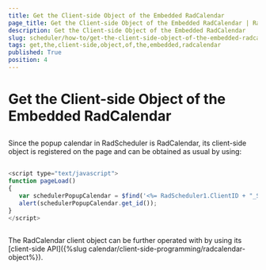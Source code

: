 ```yaml
---
title: Get the Client-side Object of the Embedded RadCalendar
page_title: Get the Client-side Object of the Embedded RadCalendar | RadScheduler for ASP.NET AJAX Documentation
description: Get the Client-side Object of the Embedded RadCalendar
slug: scheduler/how-to/get-the-client-side-object-of-the-embedded-radcalendar
tags: get,the,client-side,object,of,the,embedded,radcalendar
published: True
position: 4
---
```


# Get the Client-side Object of the Embedded RadCalendar



## 

Since the popup calendar in RadScheduler is RadCalendar, its client-side object is registered on the page and can be obtained as usual by using:

````JavaScript
	     
<script type="text/javascript">
function pageLoad()
{       
   var schedulerPopupCalendar = $find('<%= RadScheduler1.ClientID + "_SelectedDateCalendar" %>');
   alert(schedulerPopupCalendar.get_id());
}        
</script> 
				
````



The RadCalendar client object can be further operated with by using its [client-side API]({%slug calendar/client-side-programming/radcalendar-object%}).
